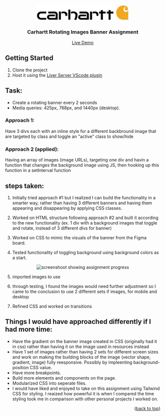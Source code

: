 <div align="center" id="readme-top">
    <img src="assets/logos/carhartt-logo.jpg" alt="Logo" width="300" alt="cahartt logo">

<h3 >Carhartt Rotating Images Banner Assignment</h3>

<a href="https://amagsid.github.io/carhartt-banner-assignment/">Live Demo</a>

</div>

## Getting Started

1. Clone the project
2. Host it using the <a href="https://marketplace.visualstudio.com/items?itemName=ritwickdey.LiveServer">Liver Server VScode plugin</a>

## Task:

-   Create a rotating banner every 2 seconds
-   Media queries: 425px, 768px, and 1440px (desktop).

### Approach 1:

Have 3 divs each with an inline style for a different backbround image that are targeted by class and toggle an "active" class to show/hide

### Approach 2 (applied):

Having an array of images (image URLs), targeting one div and havin a function that changes the background image using JS, then hooking up this function in a setInterval function

## steps taken:

1. Initially tried approach #1 but I realized I can build the functionality in a smarter way, rather than having 3 different banners and having them appearing and disappearing by applying CSS classes.

2. Worked on HTML structure following approach #2 and built it according to the new functionality (ex. 1 div with a background images that toggle and rotate, instead of 3 different divs for banner)

3. Worked on CSS to mimic the visuals of the banner from the Figma board.

4. Tested functionality of toggling background using background colors as a start.

<div  align="center">  <img src="assets/preview.gif"  alt="screenshoot showing assignment progress" width="600"> </div>

5. imported images to use

6. through testing, I found the images would need further adjustment so I came to the conclusion to use 2 different sets if images, for mobile and desktop

7. Refined CSS and worked on transitions

## Things I would have approached differently if I had more time:

-   Have the gradient on the banner image created in CSS (originally had it in css) rather than having it on the image used in resources instead
-   Have 1 set of images rather than having 2 sets for different screen sizes and work on making the building blocks of the image (vector shape, gradient, image) fully reesponsive. Possibly by impleenting background-position CSS value.
-   Have more breakpoints.
-   Build more elements and components on the page.
-   Modularized CSS into seperate files.
-   I would have liked and enjoyed to take on this assignment using Tailwind CSS for styling. I reaized how powerful it is when I compared the time styling took me in comparison with other personal projects I worked on.

<p align="right">(<a href="#readme-top">back to top</a>)</p>
